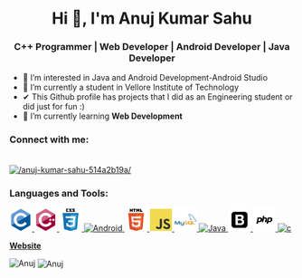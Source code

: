

<!---
anujkumar070/anujkumar070 is a ✨ special ✨ repository because its `README.md` (this file) appears on your GitHub profile.
You can click the Preview link to take a look at your changes.
--->

<h1 align="center">Hi 👋, I'm Anuj Kumar Sahu</h1>
<h3 align="center">C++ Programmer | Web Developer | Android Developer | Java Developer</h3>

- 👀 I’m interested in Java and Android Development-Android Studio
- 🌱 I’m currently a student in Vellore Institute of Technology
- ✔ This Github profile has projects that I did as an Engineering student or did just for fun :)
- 🌱 I’m currently learning **Web Development**

<h3 align="left">Connect with me:</h3>
<p align="left">
  <br>
  <a href="https://www.linkedin.com/in/anuj-kumar-sahu-514a2b19a" target="blank"><img align="center" src="https://raw.githubusercontent.com/rahuldkjain/github-profile-readme-generator/master/src/images/icons/Social/linked-in-alt.svg" alt="/anuj-kumar-sahu-514a2b19a/" height="30" width="40"/></a>

</p>

<h3 align="left">Languages and Tools:</h3>
<p align="left"> <a href="https://www.cprogramming.com/" target="_blank"> <img src="https://raw.githubusercontent.com/devicons/devicon/master/icons/c/c-original.svg" alt="c" width="40" height="40"/> </a> <a href="https://www.w3schools.com/cpp/" target="_blank"> <img src="https://raw.githubusercontent.com/devicons/devicon/master/icons/cplusplus/cplusplus-original.svg" alt="cplusplus" width="40" height="40"/> </a> <a href="https://www.w3schools.com/css/" target="_blank"> <img src="https://raw.githubusercontent.com/devicons/devicon/master/icons/css3/css3-original-wordmark.svg" alt="css3" width="40" height="40"/> </a> <a href="https://flask.palletsprojects.com/" target="_blank"> <img src="https://brandeps.com/icon-download/A/Android-icon-vector-04.svg" alt="Android" width="40" height="40"/> </a> <a href="https://www.w3.org/html/" target="_blank"> <img src="https://raw.githubusercontent.com/devicons/devicon/master/icons/html5/html5-original-wordmark.svg" alt="html5" width="40" height="40"/> </a> <a href="https://developer.mozilla.org/en-US/docs/Web/JavaScript" target="_blank"> <img src="https://raw.githubusercontent.com/devicons/devicon/master/icons/javascript/javascript-original.svg" alt="javascript" width="40" height="40"/> </a> <a href="https://www.mysql.com/" target="_blank"> <img src="https://raw.githubusercontent.com/devicons/devicon/master/icons/mysql/mysql-original-wordmark.svg" alt="mysql" width="40" height="40"/> </a> <a href="https://opencv.org/" target="_blank"> <img src="https://brandeps.com/logo-download/J/Java-logo-vector-01.svg" alt="Java" width="40" height="40"/> </a> <a href="https://getbootstrap.com/" target="_blank"> <img src="https://github.com/vorillaz/devicons/blob/master/!SVG/bootstrap.svg" alt="c" width="40" height="40"/> </a> <a href="https://www.php.net/" target="_blank"> <img src="https://github.com/vorillaz/devicons/blob/master/!SVG/php.svg" alt="c" width="40" height="40"/> </a> <a href="https://reactjs.org/" target="_blank"> <img src="https://github.com/vorillaz/devicons/blob/master/!SVG/react.svg" alt="c" width="40" height="40"/> </a></p>

<a href="https://anujkumarsahu.netlify.app/"> <b>Website</b> </a>

<p><img align="left" src="https://github-readme-stats.vercel.app/api/top-langs?username=anujkumar070&show_icons=true&locale=en&layout=compact" alt="Anuj" /></p>

<p>&nbsp;<img align="center" src="https://github-readme-stats.vercel.app/api?username=anujkumar070&show_icons=true&locale=en" alt="Anuj" /></p>


